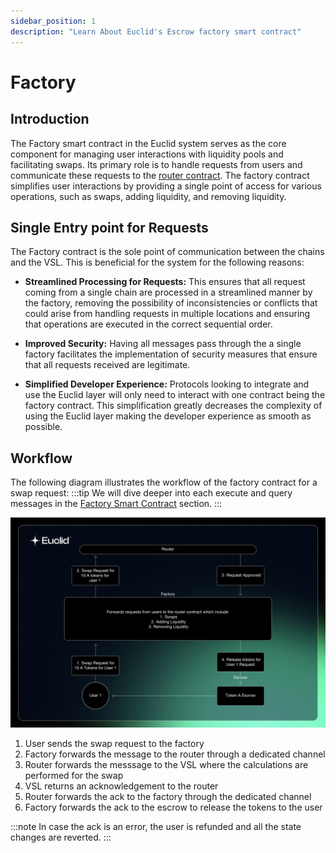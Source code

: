 ```yaml
---
sidebar_position: 1
description: "Learn About Euclid's Escrow factory smart contract"
---
```


# Factory

## Introduction

The Factory smart contract in the Euclid system serves as the core component for managing user interactions with liquidity pools and facilitating swaps. Its primary role is to handle requests from users and communicate these requests to the [router contract](../router.md). The factory contract simplifies user interactions by providing a single point of access for various operations, such as swaps, adding liquidity, and removing liquidity.

## Single Entry point for Requests

The Factory contract is the sole point of communication between the chains and the VSL. This is beneficial for the system for the following reasons:

- **Streamlined Processing for Requests:** This ensures that all request coming from a single chain are processed in a streamlined manner by the factory, removing the possibility of inconsistencies or conflicts that could arise from handling requests in multiple locations and ensuring that operations are executed in the correct sequential order.

- **Improved Security:** Having all messages pass through the a single factory facilitates the implementation of security measures that ensure that all requests received are legitimate.

- **Simplified Developer Experience:** Protocols looking to integrate and use the Euclid layer will only need to interact with one contract being the factory contract. This simplification greatly decreases the complexity of using the Euclid layer making the developer experience as smooth as possible.

## Workflow

The following diagram illustrates the workflow of the factory contract for a swap request:
:::tip
We will dive deeper into each execute and query messages in the [Factory Smart Contract](../../../Euclid%20Smart%20Contracts/Factory.md) section.
:::

![Factory Architecture](../../../../static/img/Factory.png)

1. User sends the swap request to the factory
2. Factory forwards the message to the router through a dedicated channel
3. Router forwards the messsage to the VSL where the calculations are performed for the swap
4. VSL returns an acknowledgement to the router
5. Router forwards the ack to the factory through the dedicated channel
6. Factory forwards the ack to the escrow to release the tokens to the user

:::note
In case the ack is an error, the user is refunded and all the state changes are reverted.
:::
